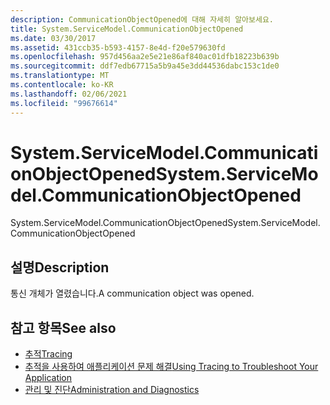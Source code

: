 ```yaml
---
description: CommunicationObjectOpened에 대해 자세히 알아보세요.
title: System.ServiceModel.CommunicationObjectOpened
ms.date: 03/30/2017
ms.assetid: 431ccb35-b593-4157-8e4d-f20e579630fd
ms.openlocfilehash: 957d456aa2e5e21e86af840ac01dfb18223b639b
ms.sourcegitcommit: ddf7edb67715a5b9a45e3dd44536dabc153c1de0
ms.translationtype: MT
ms.contentlocale: ko-KR
ms.lasthandoff: 02/06/2021
ms.locfileid: "99676614"
---
```

# <a name="systemservicemodelcommunicationobjectopened"></a><span data-ttu-id="942e4-103">System.ServiceModel.CommunicationObjectOpened</span><span class="sxs-lookup"><span data-stu-id="942e4-103">System.ServiceModel.CommunicationObjectOpened</span></span>

<span data-ttu-id="942e4-104">System.ServiceModel.CommunicationObjectOpened</span><span class="sxs-lookup"><span data-stu-id="942e4-104">System.ServiceModel.CommunicationObjectOpened</span></span>  
  
## <a name="description"></a><span data-ttu-id="942e4-105">설명</span><span class="sxs-lookup"><span data-stu-id="942e4-105">Description</span></span>  

 <span data-ttu-id="942e4-106">통신 개체가 열렸습니다.</span><span class="sxs-lookup"><span data-stu-id="942e4-106">A communication object was opened.</span></span>  
  
## <a name="see-also"></a><span data-ttu-id="942e4-107">참고 항목</span><span class="sxs-lookup"><span data-stu-id="942e4-107">See also</span></span>

- [<span data-ttu-id="942e4-108">추적</span><span class="sxs-lookup"><span data-stu-id="942e4-108">Tracing</span></span>](index.md)
- [<span data-ttu-id="942e4-109">추적을 사용하여 애플리케이션 문제 해결</span><span class="sxs-lookup"><span data-stu-id="942e4-109">Using Tracing to Troubleshoot Your Application</span></span>](using-tracing-to-troubleshoot-your-application.md)
- [<span data-ttu-id="942e4-110">관리 및 진단</span><span class="sxs-lookup"><span data-stu-id="942e4-110">Administration and Diagnostics</span></span>](../index.md)
